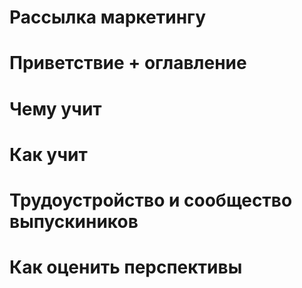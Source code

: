 # Рассылка маркетингу

# Приветствие + оглавление

# Чему учит

# Как учит

# Трудоустройство и сообщество выпускиников

# Как оценить перспективы